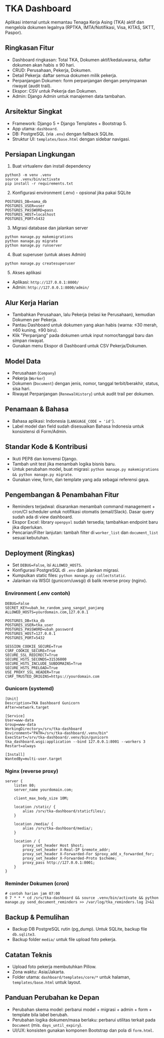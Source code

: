 # TKA Dashboard

Aplikasi internal untuk memantau Tenaga Kerja Asing (TKA) aktif dan mengelola dokumen legalnya (RPTKA, IMTA/Notifikasi, Visa, KITAS, SKTT, Paspor).

## Ringkasan Fitur
- Dashboard ringkasan: Total TKA, Dokumen aktif/kedaluwarsa, daftar dokumen akan habis ≤ 90 hari.
- CRUD: Perusahaan, Pekerja, Dokumen.
- Detail Pekerja: daftar semua dokumen milik pekerja.
- Perpanjangan Dokumen: form perpanjangan dengan penyimpanan riwayat (audit trail).
- Ekspor: CSV untuk Pekerja dan Dokumen.
- Admin: Django Admin untuk manajemen data tambahan.

## Arsitektur Singkat
- Framework: Django 5 + Django Templates + Bootstrap 5.
- App utama: `dashboard`.
- DB: PostgreSQL (via `.env`) dengan fallback SQLite.
- Struktur UI: `templates/base.html` dengan sidebar navigasi.

## Persiapan Lingkungan
1) Buat virtualenv dan install dependency
```
python3 -m venv .venv
source .venv/bin/activate
pip install -r requirements.txt
```

2) Konfigurasi environment (.env) - opsional jika pakai SQLite
```
POSTGRES_DB=nama_db
POSTGRES_USER=user
POSTGRES_PASSWORD=pass
POSTGRES_HOST=localhost
POSTGRES_PORT=5432
```

3) Migrasi database dan jalankan server
```
python manage.py makemigrations
python manage.py migrate
python manage.py runserver
```

4) Buat superuser (untuk akses Admin)
```
python manage.py createsuperuser
```

5) Akses aplikasi
- Aplikasi: `http://127.0.0.1:8000/`
- Admin: `http://127.0.0.1:8000/admin/`

## Alur Kerja Harian
- Tambahkan Perusahaan, lalu Pekerja (relasi ke Perusahaan), kemudian Dokumen per Pekerja.
- Pantau Dashboard untuk dokumen yang akan habis (warna: ≤30 merah, ≤60 kuning, ≤90 biru).
- Klik "Perpanjang" pada dokumen untuk input nomor/tanggal baru dan simpan riwayat.
- Gunakan menu Ekspor di Dashboard untuk CSV Pekerja/Dokumen.

## Model Data
- Perusahaan (`Company`)
- Pekerja (`Worker`)
- Dokumen (`Document`) dengan jenis, nomor, tanggal terbit/berakhir, status, sisa hari.
- Riwayat Perpanjangan (`RenewalHistory`) untuk audit trail per dokumen.

## Penamaan & Bahasa
- Bahasa aplikasi: Indonesia (`LANGUAGE_CODE = 'id'`).
- Label model dan field sudah disesuaikan Bahasa Indonesia untuk konsistensi di Form/Admin.

## Standar Kode & Kontribusi
- Ikuti PEP8 dan konvensi Django.
- Tambah unit test jika menambah logika bisnis baru.
- Untuk perubahan model, buat migrasi: `python manage.py makemigrations && python manage.py migrate`.
- Gunakan view, form, dan template yang ada sebagai referensi gaya.

## Pengembangan & Penambahan Fitur
- Reminders terjadwal: disarankan menambah command management + cron/CI scheduler untuk notifikasi otomatis (email/Slack). Dasar query sudah ada di view dashboard.
- Ekspor Excel: library `openpyxl` sudah tersedia; tambahkan endpoint baru jika diperlukan.
- Pencarian/Filter lanjutan: tambah filter di `worker_list` dan `document_list` sesuai kebutuhan.

## Deployment (Ringkas)
- Set `DEBUG=False`, isi `ALLOWED_HOSTS`.
- Konfigurasi PostgreSQL di `.env` dan jalankan migrasi.
- Kumpulkan static files: `python manage.py collectstatic`.
- Jalankan via WSGI (gunicorn/uwsgi) di balik reverse proxy (nginx).

### Environment (.env contoh)
```
DEBUG=False
SECRET_KEY=ubah_ke_random_yang_sangat_panjang
ALLOWED_HOSTS=yourdomain.com,127.0.0.1

POSTGRES_DB=tka_db
POSTGRES_USER=tka_user
POSTGRES_PASSWORD=ubah_password
POSTGRES_HOST=127.0.0.1
POSTGRES_PORT=5432

SESSION_COOKIE_SECURE=True
CSRF_COOKIE_SECURE=True
SECURE_SSL_REDIRECT=True
SECURE_HSTS_SECONDS=31536000
SECURE_HSTS_INCLUDE_SUBDOMAINS=True
SECURE_HSTS_PRELOAD=True
USE_PROXY_SSL_HEADER=True
CSRF_TRUSTED_ORIGINS=https://yourdomain.com
```

### Gunicorn (systemd)
```
[Unit]
Description=TKA Dashboard Gunicorn
After=network.target

[Service]
User=www-data
Group=www-data
WorkingDirectory=/srv/tka-dashboard
Environment="PATH=/srv/tka-dashboard/.venv/bin"
ExecStart=/srv/tka-dashboard/.venv/bin/gunicorn tka_dashboard.wsgi:application --bind 127.0.0.1:8001 --workers 3
Restart=always

[Install]
WantedBy=multi-user.target
```

### Nginx (reverse proxy)
```
server {
    listen 80;
    server_name yourdomain.com;

    client_max_body_size 10M;

    location /static/ {
        alias /srv/tka-dashboard/staticfiles/;
    }

    location /media/ {
        alias /srv/tka-dashboard/media/;
    }

    location / {
        proxy_set_header Host $host;
        proxy_set_header X-Real-IP $remote_addr;
        proxy_set_header X-Forwarded-For $proxy_add_x_forwarded_for;
        proxy_set_header X-Forwarded-Proto $scheme;
        proxy_pass http://127.0.0.1:8001;
    }
}
```

### Reminder Dokumen (cron)
```
# contoh harian jam 07:00
0 7 * * * cd /srv/tka-dashboard && source .venv/bin/activate && python manage.py send_document_reminders >> /var/log/tka_reminders.log 2>&1
```

## Backup & Pemulihan
- Backup DB PostgreSQL rutin (pg_dump). Untuk SQLite, backup file `db.sqlite3`.
- Backup folder `media/` untuk file upload foto pekerja.

## Catatan Teknis
- Upload foto pekerja membutuhkan Pillow.
- Zona waktu: Asia/Jakarta.
- Folder utama: `dashboard/templates/core/*` untuk halaman, `templates/base.html` untuk layout.

## Panduan Perubahan ke Depan
- Perubahan skema model: perbarui model + migrasi + admin + form + template bila label berubah.
- Perubahan logika dokumen/masa berlaku: perbarui utilitas terkait pada `Document` (mis. `days_until_expiry`).
- UI/UX: konsisten gunakan komponen Bootstrap dan pola di `form.html`.

